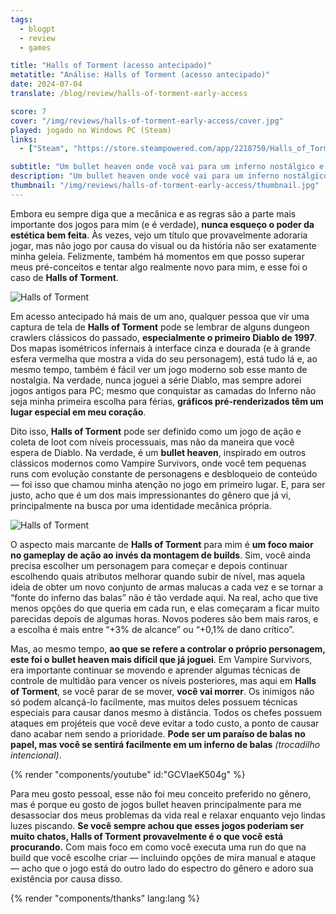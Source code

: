 ```yaml
---
tags:
  - blogpt
  - review
  - games

title: "Halls of Torment (acesso antecipado)"
metatitle: "Análise: Halls of Torment (acesso antecipado)"
date: 2024-07-04
translate: /blog/review/halls-of-torment-early-access

score: 7
cover: "/img/reviews/halls-of-torment-early-access/cover.jpg"
played: jogado no Windows PC (Steam)
links:
  - ["Steam", "https://store.steampowered.com/app/2218750/Halls_of_Torment/?curator_clanid=44763507"]

subtitle: "Um bullet heaven onde você vai para um inferno nostálgico e literal"
description: "Um bullet heaven onde você vai para um inferno nostálgico e literal: provavelmente é isso que de que precisa se quiser tentar algo diferente de Vampire Survivors."
thumbnail: "/img/reviews/halls-of-torment-early-access/thumbnail.jpg"
---
```


Embora eu sempre diga que a mecânica e as regras são a parte mais importante dos jogos para mim (e é verdade), **nunca esqueço o poder da estética bem feita**. Às vezes, vejo um título que provavelmente adoraria jogar, mas não jogo por causa do visual ou da história não ser exatamente minha geleia. Felizmente, também há momentos em que posso superar meus pré-conceitos e tentar algo realmente novo para mim, e esse foi o caso de **Halls of Torment**.

![Halls of Torment](/img/reviews/halls-of-torment-early-access/boss.jpg)

Em acesso antecipado há mais de um ano, qualquer pessoa que vir uma captura de tela de **Halls of Torment** pode se lembrar de alguns dungeon crawlers clássicos do passado, **especialmente o primeiro Diablo de 1997**. Dos mapas isométricos infernais à interface cinza e dourada (e à grande esfera vermelha que mostra a vida do seu personagem), está tudo lá e, ao mesmo tempo, também é fácil ver um jogo moderno sob esse manto de nostalgia. Na verdade, nunca joguei a série Diablo, mas sempre adorei jogos antigos para PC; mesmo que conquistar as camadas do Inferno não seja minha primeira escolha para férias, **gráficos pré-renderizados têm um lugar especial em meu coração**.

Dito isso, **Halls of Torment** pode ser definido como um jogo de ação e coleta de loot com níveis processuais, mas não da maneira que você espera de Diablo. Na verdade, é um **bullet heaven**, inspirado em outros clássicos modernos como Vampire Survivors, onde você tem pequenas runs com evolução constante de personagens e desbloqueio de conteúdo — foi isso que chamou minha atenção no jogo em primeiro lugar. E, para ser justo, acho que é um dos mais impressionantes do gênero que já vi, principalmente na busca por uma identidade mecânica própria.

![Halls of Torment](/img/reviews/halls-of-torment-early-access/levelup.jpg)

O aspecto mais marcante de **Halls of Torment** para mim é **um foco maior no gameplay de ação ao invés da montagem de builds**. Sim, você ainda precisa escolher um personagem para começar e depois continuar escolhendo quais atributos melhorar quando subir de nível, mas aquela ideia de obter um novo conjunto de armas malucas a cada vez e se tornar a “fonte do inferno das balas” não é tão verdade aqui. Na real, acho que tive menos opções do que queria em cada run, e elas começaram a ficar muito parecidas depois de algumas horas. Novos poderes são bem mais raros, e a escolha é mais entre “+3% de alcance” ou “+0,1% de dano crítico”.

Mas, ao mesmo tempo, **ao que se refere a controlar o próprio personagem, este foi o bullet heaven mais difícil que já joguei**. Em Vampire Survivors, era importante continuar se movendo e aprender algumas técnicas de controle de multidão para vencer os níveis posteriores, mas aqui em **Halls of Torment**, se você parar de se mover, **você vai morrer**. Os inimigos não só podem alcançá-lo facilmente, mas muitos deles possuem técnicas especiais para causar danos mesmo à distância. Todos os chefes possuem ataques em projéteis que você deve evitar a todo custo, a ponto de causar dano acabar nem sendo a prioridade. **Pode ser um paraíso de balas no papel, mas você se sentirá facilmente em um inferno de balas** *(trocadilho intencional)*.

{% render "components/youtube" id:"GCVIaeK504g" %}

Para meu gosto pessoal, esse não foi meu conceito preferido no gênero, mas é porque eu gosto de jogos bullet heaven principalmente para me desassociar dos meus problemas da vida real e relaxar enquanto vejo lindas luzes piscando. **Se você sempre achou que esses jogos poderiam ser muito chatos, Halls of Torment provavelmente é o que você está procurando.** Com mais foco em como você executa uma run do que na build que você escolhe criar — incluindo opções de mira manual e ataque — acho que o jogo está do outro lado do espectro do gênero e adoro sua existência por causa disso.

{% render "components/thanks" lang:lang %}